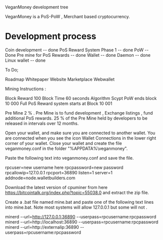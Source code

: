 
VeganMoney development tree

VeganMoney is a PoS-PoW , Merchant based cryptocurrency.

Development process
===========================

Coin development -- done
PoS Reward System Phase 1 -- done
PoW -- Done
Pre mine for PoS Rewards  -- done
Wallet -- done
Daemon -- done
Linux wallet -- done

To Do;

Roadmap
Whitepaper
Website
Marketplace
Webwallet

Mining Instructions :

Block Reward 100
Block Time    60 seconds
Algorithm Scypt
PoW ends block 10 000
Full PoS Reward system starts at Block 10 001

Pre Mine 2 % .
Pre Mine is to fund development , Exchange listings , fund additional PoS rewards.
25 % of the Pre Mine held by developers to be released in intervals over 12 months.

Open your wallet, and make sure you are connected to another wallet. 
You are connected when you see the icon Wallet Connections in the lower right corner of your wallet.
Close your wallet and create the file veganmoney.conf in the folder "%APPDATA%\veganmoney\".

Paste the following text into veganmoney.conf and save the file.

rpcuser=new username here
rpcpassword=new password
rpcallowip=127.0.0.1
rpcport=36890
listen=1
server=1
addnode=node.walletbuilders.com

Download the latest version of cpuminer from here https://bitcointalk.org/index.php?topic=55038.0 and extract the zip file.

Create a .bat file named mine.bat and paste one of the following text lines into mine.bat.
Note most systems will allow 127.0.0.1 but some will not .

minerd --url=http://127.0.0.1:36890 --userpass=rpcusername:rpcpassword
minerd --url=http://localhost:36890 --userpass=rpcusername:rpcpassword
minerd --url=http://externalip:36890 --userpass=rpcusername:rpcpassword
